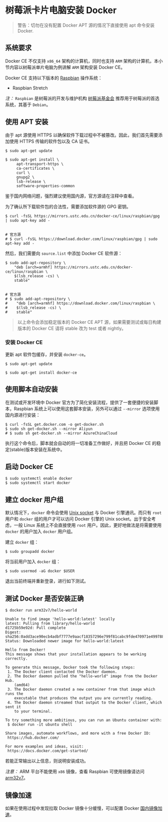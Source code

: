 #  树莓派卡片电脑安装 Docker

>警告：切勿在没有配置 Docker APT 源的情况下直接使用 apt 命令安装 Docker.

## 系统要求

Docker CE 不仅支持 `x86_64` 架构的计算机，同时也支持 `ARM` 架构的计算机，本小节内容以树莓派单片电脑为例讲解 `ARM` 架构安装 Docker CE。

Docker CE 支持以下版本的 [Raspbian](https://www.raspberrypi.org/downloads/raspbian/) 操作系统：

* Raspbian Stretch

*注：* `Raspbian` 是树莓派的开发与维护机构 [树莓派基金会](http://www.raspberrypi.org/) 推荐用于树莓派的首选系统，其基于 `Debian`。

## 使用 APT 安装

由于 apt 源使用 HTTPS 以确保软件下载过程中不被篡改。因此，我们首先需要添加使用 HTTPS 传输的软件包以及 CA 证书。

```shell
$ sudo apt-get update

$ sudo apt-get install \
     apt-transport-https \
     ca-certificates \
     curl \
     gnupg2 \
     lsb-release \
     software-properties-common
```

鉴于国内网络问题，强烈建议使用国内源，官方源请在注释中查看。

为了确认所下载软件包的合法性，需要添加软件源的 GPG 密钥。

```shell
$ curl -fsSL https://mirrors.ustc.edu.cn/docker-ce/linux/raspbian/gpg | sudo apt-key add -


# 官方源
# $ curl -fsSL https://download.docker.com/linux/raspbian/gpg | sudo apt-key add -
```

然后，我们需要向 `source.list` 中添加 Docker CE 软件源：

```shell
$ sudo add-apt-repository \
    "deb [arch=armhf] https://mirrors.ustc.edu.cn/docker-ce/linux/raspbian \
    $(lsb_release -cs) \
    stable"


# 官方源
# $ sudo add-apt-repository \
#    "deb [arch=armhf] https://download.docker.com/linux/raspbian \
#    $(lsb_release -cs) \
#    stable"
```

>以上命令会添加稳定版本的 Docker CE APT 源，如果需要测试或每日构建版本的 Docker CE 请将 stable 改为 test 或者 nightly。

### 安装 Docker CE

更新 apt 软件包缓存，并安装 `docker-ce`。

```shell
$ sudo apt-get update

$ sudo apt-get install docker-ce
```

## 使用脚本自动安装

在测试或开发环境中 Docker 官方为了简化安装流程，提供了一套便捷的安装脚本，Raspbian 系统上可以使用这套脚本安装，另外可以通过 `--mirror` 选项使用国内源进行安装：

```shell
$ curl -fsSL get.docker.com -o get-docker.sh
$ sudo sh get-docker.sh --mirror Aliyun
# $ sudo sh get-docker.sh --mirror AzureChinaCloud
```

执行这个命令后，脚本就会自动的将一切准备工作做好，并且把 Docker CE 的稳定(stable)版本安装在系统中。

## 启动 Docker CE

```shell
$ sudo systemctl enable docker
$ sudo systemctl start docker
```

## 建立 docker 用户组

默认情况下，`docker` 命令会使用 [Unix socket](https://en.wikipedia.org/wiki/Unix_domain_socket) 与 Docker 引擎通讯。而只有 `root` 用户和 `docker` 组的用户才可以访问 Docker 引擎的 Unix socket。出于安全考虑，一般 Linux 系统上不会直接使用 `root` 用户。因此，更好地做法是将需要使用 `docker` 的用户加入 `docker` 用户组。

建立 `docker` 组：

```shell
$ sudo groupadd docker
```

将当前用户加入 `docker` 组：

```shell
$ sudo usermod -aG docker $USER
```

退出当前终端并重新登录，进行如下测试。

## 测试 Docker 是否安装正确

```shell
$ docker run arm32v7/hello-world

Unable to find image 'hello-world:latest' locally
latest: Pulling from library/hello-world
d1725b59e92d: Pull complete
Digest: sha256:0add3ace90ecb4adbf7777e9aacf18357296e799f81cabc9fde470971e499788
Status: Downloaded newer image for hello-world:latest

Hello from Docker!
This message shows that your installation appears to be working correctly.

To generate this message, Docker took the following steps:
 1. The Docker client contacted the Docker daemon.
 2. The Docker daemon pulled the "hello-world" image from the Docker Hub.
    (amd64)
 3. The Docker daemon created a new container from that image which runs the
    executable that produces the output you are currently reading.
 4. The Docker daemon streamed that output to the Docker client, which sent it
    to your terminal.

To try something more ambitious, you can run an Ubuntu container with:
 $ docker run -it ubuntu shell

Share images, automate workflows, and more with a free Docker ID:
 https://hub.docker.com/

For more examples and ideas, visit:
 https://docs.docker.com/get-started/
```

若能正常输出以上信息，则说明安装成功。

*注意：* ARM 平台不能使用 `x86` 镜像，查看 Raspbian 可使用镜像请访问 [arm32v7](https://hub.docker.com/u/arm32v7/)。

## 镜像加速

如果在使用过程中发现拉取 Docker 镜像十分缓慢，可以配置 Docker [国内镜像加速](/docker/install/mirror.md)。
